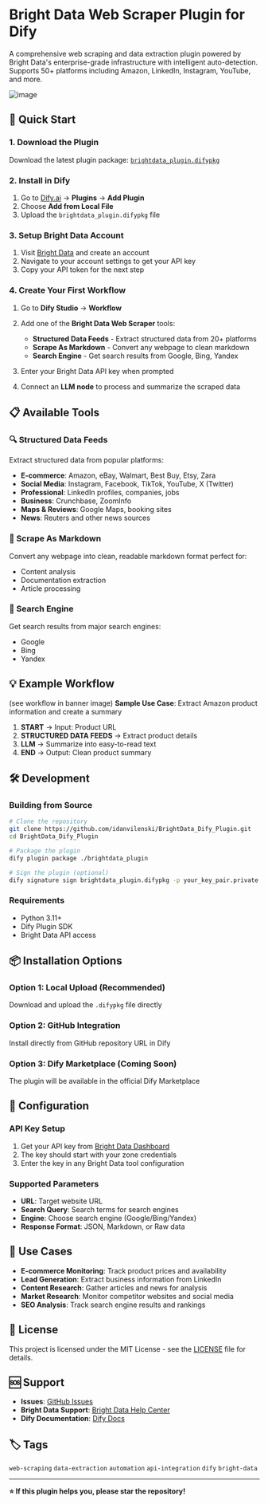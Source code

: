 # Bright Data Web Scraper Plugin for Dify

A comprehensive web scraping and data extraction plugin powered by Bright Data's enterprise-grade infrastructure with intelligent auto-detection. Supports 50+ platforms including Amazon, LinkedIn, Instagram, YouTube, and more.

![image](https://github.com/user-attachments/assets/5825d274-d47b-4fed-950f-65e6b7c63e58)

## 🚀 Quick Start

### 1. Download the Plugin
Download the latest plugin package: [`brightdata_plugin.difypkg`](https://github.com/idanvilenski/BrightData_Dify_Plugin/releases/latest/download/brightdata_plugin.difypkg)

### 2. Install in Dify
1. Go to [Dify.ai](https://dify.ai) → **Plugins** → **Add Plugin**
2. Choose **Add from Local File**
3. Upload the `brightdata_plugin.difypkg` file

### 3. Setup Bright Data Account
1. Visit [Bright Data](https://brightdata.com/) and create an account
2. Navigate to your account settings to get your API key
3. Copy your API token for the next step

### 4. Create Your First Workflow
1. Go to **Dify Studio** → **Workflow**
2. Add one of the **Bright Data Web Scraper** tools:
   - **Structured Data Feeds** - Extract structured data from 20+ platforms
   - **Scrape As Markdown** - Convert any webpage to clean markdown
   - **Search Engine** - Get search results from Google, Bing, Yandex

3. Enter your Bright Data API key when prompted
4. Connect an **LLM node** to process and summarize the scraped data

## 📋 Available Tools

### 🔍 Structured Data Feeds
Extract structured data from popular platforms:
- **E-commerce**: Amazon, eBay, Walmart, Best Buy, Etsy, Zara
- **Social Media**: Instagram, Facebook, TikTok, YouTube, X (Twitter)
- **Professional**: LinkedIn profiles, companies, jobs
- **Business**: Crunchbase, ZoomInfo
- **Maps & Reviews**: Google Maps, booking sites
- **News**: Reuters and other news sources

### 📄 Scrape As Markdown
Convert any webpage into clean, readable markdown format perfect for:
- Content analysis
- Documentation extraction
- Article processing

### 🔎 Search Engine
Get search results from major search engines:
- Google
- Bing
- Yandex

## 💡 Example Workflow
(see workflow in banner image)
**Sample Use Case**: Extract Amazon product information and create a summary
1. **START** → Input: Product URL
2. **STRUCTURED DATA FEEDS** → Extract product details
3. **LLM** → Summarize into easy-to-read text
4. **END** → Output: Clean product summary

## 🛠️ Development

### Building from Source
```bash
# Clone the repository
git clone https://github.com/idanvilenski/BrightData_Dify_Plugin.git
cd BrightData_Dify_Plugin

# Package the plugin
dify plugin package ./brightdata_plugin

# Sign the plugin (optional)
dify signature sign brightdata_plugin.difypkg -p your_key_pair.private.pem
```

### Requirements
- Python 3.11+
- Dify Plugin SDK
- Bright Data API access

## 📦 Installation Options

### Option 1: Local Upload (Recommended)
Download and upload the `.difypkg` file directly

### Option 2: GitHub Integration
Install directly from GitHub repository URL in Dify

### Option 3: Dify Marketplace (Coming Soon)
The plugin will be available in the official Dify Marketplace

## 🔧 Configuration

### API Key Setup
1. Get your API key from [Bright Data Dashboard](https://brightdata.com/cp/setting/users)
2. The key should start with your zone credentials
3. Enter the key in any Bright Data tool configuration

### Supported Parameters
- **URL**: Target website URL
- **Search Query**: Search terms for search engines
- **Engine**: Choose search engine (Google/Bing/Yandex)
- **Response Format**: JSON, Markdown, or Raw data

## 🎯 Use Cases

- **E-commerce Monitoring**: Track product prices and availability
- **Lead Generation**: Extract business information from LinkedIn
- **Content Research**: Gather articles and news for analysis
- **Market Research**: Monitor competitor websites and social media
- **SEO Analysis**: Track search engine results and rankings

## 📄 License

This project is licensed under the MIT License - see the [LICENSE](LICENSE) file for details.

## 🆘 Support

- **Issues**: [GitHub Issues](https://github.com/idanvilenski/BrightData_Dify_Plugin/issues)
- **Bright Data Support**: [Bright Data Help Center](https://help.brightdata.com/)
- **Dify Documentation**: [Dify Docs](https://docs.dify.ai/)

## 🏷️ Tags

`web-scraping` `data-extraction` `automation` `api-integration` `dify` `bright-data`

---

**⭐ If this plugin helps you, please star the repository!**
